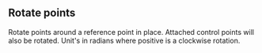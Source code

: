 ## Rotate points
Rotate points around a reference point in place. Attached control
points will also be rotated. Unit's in radians where positive is
a clockwise rotation.
